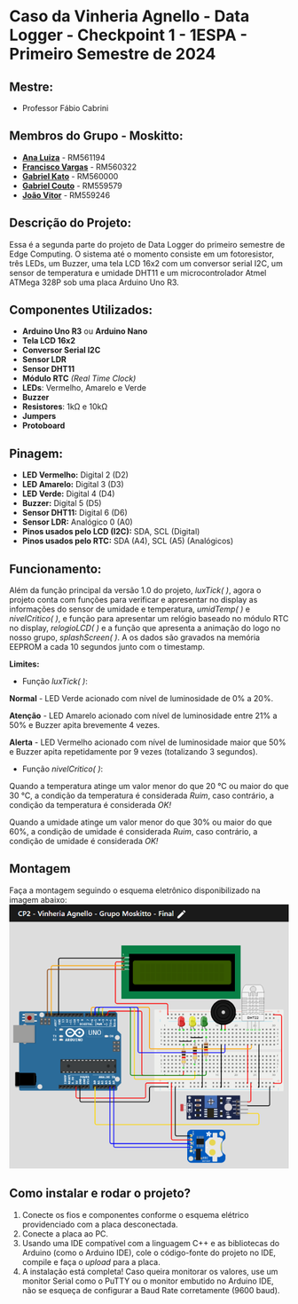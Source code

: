 # Caso da Vinheria Agnello - Data Logger - Checkpoint 1 - 1ESPA - Primeiro Semestre de 2024

## Mestre: 
- Professor Fábio Cabrini
## Membros do Grupo - **Moskitto**:
- [**Ana Luiza**](https://github.com/anarand) - RM561194
- [**Francisco Vargas**](https://github.com/Franciscov25) - RM560322
- [**Gabriel Kato**](https://github.com/kato8088) - RM560000
- [**Gabriel Couto**](https://github.com/rouri404) - RM559579
- [**João Vitor**](https://github.com/joaomatosq) - RM559246

## Descrição do Projeto:
Essa é a segunda parte do projeto de Data Logger do primeiro semestre de Edge Computing. O sistema até o momento consiste em um fotoresistor, três LEDs, um Buzzer, uma tela LCD 16x2 com um conversor serial I2C, um sensor de temperatura e umidade DHT11 e um microcontrolador Atmel ATMega 328P sob uma placa Arduino Uno R3.

## Componentes Utilizados:
- **Arduino Uno R3** ou **Arduino Nano**
- **Tela LCD 16x2**
- **Conversor Serial I2C**
- **Sensor LDR**
- **Sensor DHT11**
- **Módulo RTC** _(Real Time Clock)_
- **LEDs**: Vermelho, Amarelo e Verde
- **Buzzer**
- **Resistores**: 1kΩ e 10kΩ
- **Jumpers**
- **Protoboard**

## Pinagem:
- **LED Vermelho:** Digital 2 (D2)
- **LED Amarelo:** Digital 3 (D3)
- **LED Verde:** Digital 4 (D4)
- **Buzzer:** Digital 5 (D5)
- **Sensor DHT11:** Digital 6 (D6)
- **Sensor LDR:** Analógico 0 (A0)
- **Pinos usados pelo LCD (I2C):** SDA, SCL (Digital)
- **Pinos usados pelo RTC:** SDA (A4), SCL (A5) (Analógicos)

## Funcionamento:
Além da função principal da versão 1.0 do projeto, _luxTick( )_, agora o projeto conta com funções para verificar e apresentar no display as informações do sensor de umidade e temperatura, _umidTemp( )_ e _nivelCritico( )_, e função para apresentar um relógio baseado no módulo RTC no display, _relogioLCD( )_ e a função que apresenta a animação do logo no nosso grupo, _splashScreen( )_. A os dados são gravados na memória EEPROM a cada 10 segundos junto com o timestamp.

**Limites:**
- Função _luxTick( )_:

**Normal** - LED Verde acionado com nível de luminosidade de 0% a 20%.

**Atenção** - LED Amarelo acionado com nível de luminosidade entre 21% a 50% e Buzzer apita brevemente 4 vezes.

**Alerta** - LED Vermelho acionado com nível de luminosidade maior que 50% e Buzzer apita repetidamente por 9 vezes (totalizando 3 segundos).

- Função _nivelCritico( )_:

Quando a temperatura atinge um valor menor do que 20 °C ou maior do que 30 °C, a condição da temperatura é considerada _Ruim_, caso contrário, a condição da temperatura é considerada _OK!_

Quando a umidade atinge um valor menor do que 30% ou maior do que 60%, a condição de umidade é considerada _Ruim_, caso contrário, a condição de umidade é considerada _OK!_

## Montagem
Faça a montagem seguindo o esquema eletrônico disponibilizado na imagem abaixo:
![Alt text](./ProjetoVinheriaAgnello_release_v2.png "Montagem Eletrônica")

## Como instalar e rodar o projeto?
1. Conecte os fios e componentes conforme o esquema elétrico providenciado com a placa desconectada.
2. Conecte a placa ao PC.
3. Usando uma IDE compatível com a linguagem C++ e as bibliotecas do Arduino (como o Arduino IDE), cole o código-fonte do projeto no IDE, compile e faça o *upload* para a placa.
4. A instalação está completa! Caso queira monitorar os valores, use um monitor Serial como o PuTTY ou o monitor embutido no Arduino IDE, não se esqueça de configurar a Baud Rate corretamente (9600 baud).